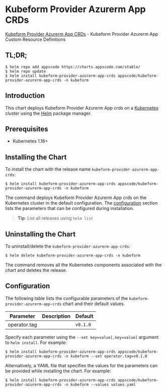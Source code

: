 # Kubeform Provider Azurerm App CRDs

[Kubeform Provider Azurerm App CRDs](https://github.com/kubeform) - Kubeform Provider Azurerm App Custom Resource Definitions

## TL;DR;

```console
$ helm repo add appscode https://charts.appscode.com/stable/
$ helm repo update
$ helm install kubeform-provider-azurerm-app-crds appscode/kubeform-provider-azurerm-app-crds -n kubeform
```

## Introduction

This chart deploys Kubeform Provider Azurerm App crds on a [Kubernetes](http://kubernetes.io) cluster using the [Helm](https://helm.sh) package manager.

## Prerequisites

- Kubernetes 1.16+

## Installing the Chart

To install the chart with the release name `kubeform-provider-azurerm-app-crds`:

```console
$ helm install kubeform-provider-azurerm-app-crds appscode/kubeform-provider-azurerm-app-crds -n kubeform
```

The command deploys Kubeform Provider Azurerm App crds on the Kubernetes cluster in the default configuration. The [configuration](#configuration) section lists the parameters that can be configured during installation.

> **Tip**: List all releases using `helm list`

## Uninstalling the Chart

To uninstall/delete the `kubeform-provider-azurerm-app-crds`:

```console
$ helm delete kubeform-provider-azurerm-app-crds -n kubeform
```

The command removes all the Kubernetes components associated with the chart and deletes the release.

## Configuration

The following table lists the configurable parameters of the `kubeform-provider-azurerm-app-crds` chart and their default values.

|  Parameter   | Description | Default  |
|--------------|-------------|----------|
| operator.tag |             | `v0.1.0` |


Specify each parameter using the `--set key=value[,key=value]` argument to `helm install`. For example:

```console
$ helm install kubeform-provider-azurerm-app-crds appscode/kubeform-provider-azurerm-app-crds -n kubeform --set operator.tag=v0.1.0
```

Alternatively, a YAML file that specifies the values for the parameters can be provided while
installing the chart. For example:

```console
$ helm install kubeform-provider-azurerm-app-crds appscode/kubeform-provider-azurerm-app-crds -n kubeform --values values.yaml
```
